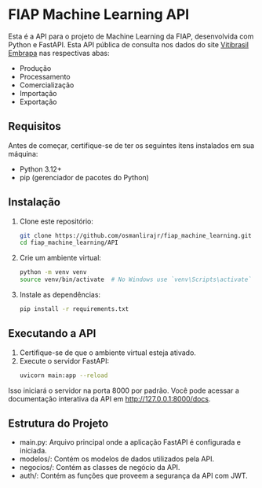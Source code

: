 
# FIAP Machine Learning API

Esta é a API para o projeto de Machine Learning da FIAP, desenvolvida com Python e FastAPI.
Esta API pública de consulta nos dados do site [Vitibrasil Embrapa](http://vitibrasil.cnpuv.embrapa.br/index.php) nas respectivas abas:

- Produção
- Processamento
- Comercialização
- Importação
- Exportação

## Requisitos

Antes de começar, certifique-se de ter os seguintes itens instalados em sua máquina:

- Python 3.12+
- pip (gerenciador de pacotes do Python)

## Instalação

1. Clone este repositório:
   ```sh
   git clone https://github.com/osmanlirajr/fiap_machine_learning.git
   cd fiap_machine_learning/API

2. Crie um ambiente virtual:
    ```sh
    python -m venv venv    
    source venv/bin/activate  # No Windows use `venv\Scripts\activate`


3. Instale as dependências:
    ```sh
    pip install -r requirements.txt

## Executando a API

1. Certifique-se de que o ambiente virtual esteja ativado.
2. Execute o servidor FastAPI:
     ```sh
     uvicorn main:app --reload

Isso iniciará o servidor na porta 8000 por padrão. Você pode acessar a documentação interativa da API em http://127.0.0.1:8000/docs.

## Estrutura do Projeto

-  main.py: Arquivo principal onde a aplicação FastAPI é configurada e iniciada.
-  modelos/: Contém os modelos de dados utilizados pela API.
-  negocios/: Contém as classes de negócio da API.
-  auth/: Contém as funções que proveem a segurança da API com JWT.




